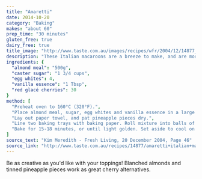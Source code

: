 ```yaml
---
title: "Amaretti"
date: 2014-10-20
category: "Baking"
makes: "about 60"
prep_time: "30 minutes"
gluten_free: true
dairy_free: true
title_image: "http://www.taste.com.au/images/recipes/wfr/2004/12/14877_l.jpg"
description: "These Italian macaroons are a breeze to make, and are more filling than the average cookie."
ingredients: {
  "almond meal": "500g",
  "caster sugar": "1 3/4 cups",
  "egg whites": 4,
  "vanilla essence": "1 Tbsp",
  "red glacé cherries": 30
}
method: [
  "Preheat oven to 160°C (320°F).",
  "Place almond meal, sugar, egg whites and vanilla essence in a large bowl. Mix vigorously with a wooden spoon until well combined.",
  "Lay out paper towel, and pat pineapple pieces dry.",
  "Line two baking trays with baking paper. Roll mixture into balls of approximately 2 teaspoons. Place on trays, then press a topping into each.",
  "Bake for 15-18 minutes, or until light golden. Set aside to cool on trays for 10 minutes, before transferring to a wire rack to cool completely."
]
source_text: "Kim Meredith - Fresh Living, 20 December 2004, Page 46"
source_link: "http://www.taste.com.au/recipes/14877/amaretti+italian+macaroons"
---
```

Be as creative as you'd like with your toppings! Blanched almonds and tinned pineapple pieces work as great cherry alternatives.
